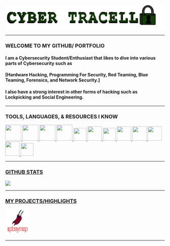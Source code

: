 <img src="/IMG_0528.PNG" alt="banner" />

---

### WELCOME TO MY GITHUB/ PORTFOLIO

#### I am a Cybersecurity Student/Enthusiast that likes to dive into various parts of Cybersecurity such as 
#### [Hardware Hacking, Programming For Security, Red Teaming, Blue Teaming, Forensics, and Network Security.]
#### I also have a strong interest in other forms of hacking such as Lockpicking and Social Engineering.

---

### TOOLS, LANGUAGES, & RESOURCES I KNOW

<p>
    <!--Link 1: LINUX KERNAL-->
 <a href="https://www.linux.org/" </a> 
    <img height="50" width="50" src="https://img.icons8.com/?size=48&id=17842&format=png" />
    <!--Link 2:WINDOWS-->
  <a href="https://www.microsoft.com/software-download/windows11" </a> 
    <img height="50" width="50" src="https://img.icons8.com/?size=48&id=TuXN3JNUBGOT&format=png" />
     <!--LInk 3:BASH SCRIPTING-->
<a href="https://www.gnu.org/software/bash/" </a> 
    <img height="50" width="50" src="https://img.icons8.com/?size=48&id=9MJf0ngDwS8z&format=png" />
     <!--Link 4:KALI LINUX-->
  <a href="https://www.kali.org/" </a> 
    <img height="50" width="50" src="https://img.icons8.com/?size=80&id=qBWtR72kluCU&format=png" />
     <!--Link 5: QUBES OS-->
<a href="https://www.qubes-os.org/" </a> 
    <img height="40" width="40" src="https://upload.wikimedia.org/wikipedia/commons/thumb/6/61/Qubes_OS_Logo.svg/250px-Qubes_OS_Logo.svg.png" />
     <!--Link 6: NMAP-->
<a href="https://nmap.org/" </a> 
    <img height="45" width="45" src="https://img.icons8.com/?size=48&id=9b5wowKIlo9d&format=png" />
     <!--Link 7: WIRESHARK-->
<a href="https://www.wireshark.org/" </a> 
    <img height="40" width="40" src="https://upload.wikimedia.org/wikipedia/commons/thumb/d/df/Wireshark_icon.svg/100px-Wireshark_icon.svg.png" />
      <!--Link 8: PYTHON-->
<a href="https://www.python.org/" </a> 
    <img height="45" width="45" src="https://img.icons8.com/?size=100&id=13441&format=png&color=000000" />
      <!--Link 9:KALI LINUX-->
<a href="https://code.visualstudio.com/" </a> 
    <img height="45" width="45" src="https://img.icons8.com/?size=48&id=9OGIyU8hrxW5&format=png" />
       <!--Link 10: OWASP-->
<a href="https://owasp.org/" </a> 
    <img height="45" width="45" src="https://cydrill.com/wp-content/uploads/owasp_logo_flat2_icon.png" />
      <!--Link 11: HACKTHEBOX-->
<a href="https://www.hackthebox.com/" </a> 
    <img height="45" width="45" src="https://silofy.gallerycdn.vsassets.io/extensions/silofy/hackthebox/0.2.9/1629722910669/Microsoft.VisualStudio.Services.Icons.Default" />
     <!--Link 12: VIM-->
<a href="https://www.vim.org/about.php" </a> 
    <img height="40" width="40" src="https://img.icons8.com/?size=80&id=zC9SDvhmTlTo&format=png" />
</p>

---

### GITHUB STATS

<img align="center" src="https://github-readme-stats.vercel.app/api?username=cybertracell&show_icons=true&theme=dark" />

---

### MY PROJECTS/HIGHLIGHTS
<p>
<a href="https://github.com/cybertracell/spiceymap/blob/main/README.md" </a> 
    <img height="80" width="80" src="IMG_0538.png" />
    
---

